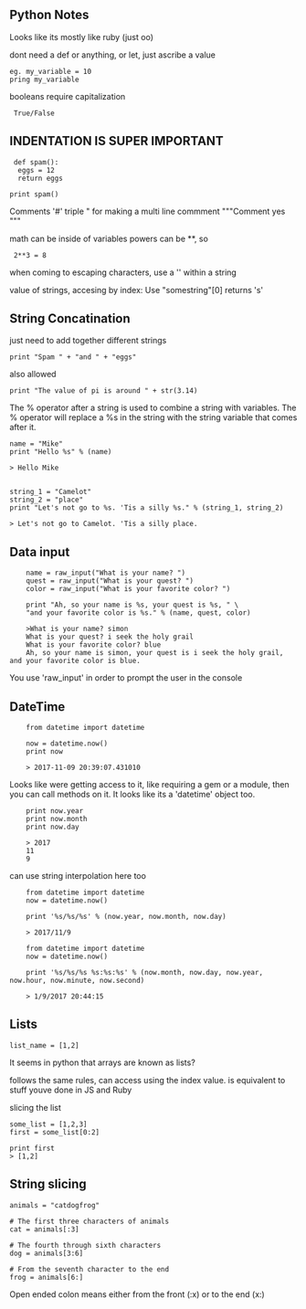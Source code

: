 ## Python Notes

Looks like its mostly like ruby (just oo)

dont need a def or anything, or let, just ascribe a value

    eg. my_variable = 10
    pring my_variable

booleans require capitalization
     
     True/False

## INDENTATION IS SUPER IMPORTANT

     def spam():
      eggs = 12
      return eggs

    print spam()

Comments '#'
  triple " for making a multi line commment
  """Comment
  yes
  """
  
math can be inside of variables
powers can be **, so 
     
     2**3 = 8

when coming to escaping characters, use a '\' within a string

value of strings, accesing by index:
Use "somestring"[0] returns 's'

## String Concatination
just need to add together different strings

    print "Spam " + "and " + "eggs"

also allowed

    print "The value of pi is around " + str(3.14)
    
The % operator after a string is used to combine a string with variables. The % operator will replace a %s in the string with the string variable that comes after it.

    name = "Mike"
    print "Hello %s" % (name)
    
    > Hello Mike
    
    
    string_1 = "Camelot"
    string_2 = "place"
    print "Let's not go to %s. 'Tis a silly %s." % (string_1, string_2)
    
    > Let's not go to Camelot. 'Tis a silly place.

## Data input

        name = raw_input("What is your name? ")
        quest = raw_input("What is your quest? ")
        color = raw_input("What is your favorite color? ")

        print "Ah, so your name is %s, your quest is %s, " \
        "and your favorite color is %s." % (name, quest, color)
 
        >What is your name? simon
        What is your quest? i seek the holy grail
        What is your favorite color? blue
        Ah, so your name is simon, your quest is i seek the holy grail, and your favorite color is blue.
        
You use 'raw_input' in order to prompt the user in the console

## DateTime

        from datetime import datetime

        now = datetime.now()
        print now
        
        > 2017-11-09 20:39:07.431010

Looks like were getting access to it, like requiring a gem or a module, then you can call methods on it. It looks like its a 'datetime' object too.

        print now.year
        print now.month
        print now.day
        
        > 2017
        11
        9

can use string interpolation here too

        from datetime import datetime
        now = datetime.now()

        print '%s/%s/%s' % (now.year, now.month, now.day)
        
        > 2017/11/9
        
        from datetime import datetime
        now = datetime.now()

        print '%s/%s/%s %s:%s:%s' % (now.month, now.day, now.year, now.hour, now.minute, now.second)
        
        > 1/9/2017 20:44:15


## Lists

    list_name = [1,2]

It seems in python that arrays are known as lists?

follows the same rules, can access using the index value. is equivalent to stuff youve done in JS and Ruby

slicing the list
    
    some_list = [1,2,3]
    first = some_list[0:2]
    
    print first
    > [1,2]
    
## String slicing
    
    animals = "catdogfrog"

    # The first three characters of animals
    cat = animals[:3]

    # The fourth through sixth characters
    dog = animals[3:6]

    # From the seventh character to the end
    frog = animals[6:]
    
Open ended colon means either from the front (:x) or to the end (x:)

    
    




